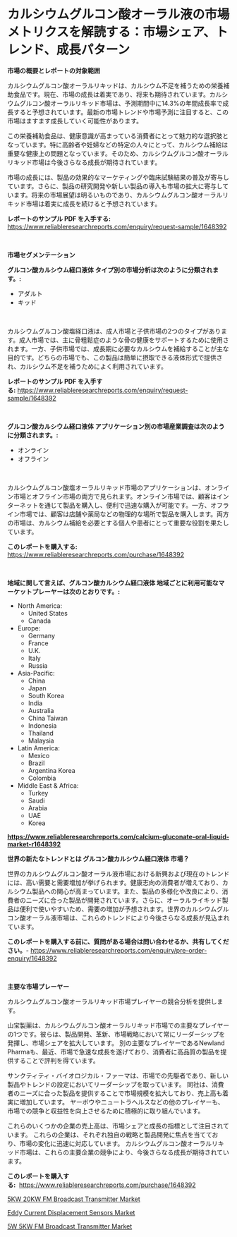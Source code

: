 <p><h1>カルシウムグルコン酸オーラル液の市場メトリクスを解読する：市場シェア、トレンド、成長パターン</h1></p><p><strong>市場の概要とレポートの対象範囲</strong></p>
<p><p>カルシウムグルコン酸オーラルリキッドは、カルシウム不足を補うための栄養補助食品です。現在、市場の成長は着実であり、将来も期待されています。カルシウムグルコン酸オーラルリキッド市場は、予測期間中に14.3%の年間成長率で成長すると予想されています。最新の市場トレンドや市場予測に注目すると、この市場はますます成長していく可能性があります。</p><p>この栄養補助食品は、健康意識が高まっている消費者にとって魅力的な選択肢となっています。特に高齢者や妊婦などの特定の人々にとって、カルシウム補給は重要な健康上の問題となっています。そのため、カルシウムグルコン酸オーラルリキッド市場は今後さらなる成長が期待されています。</p><p>市場の成長には、製品の効果的なマーケティングや臨床試験結果の普及が寄与しています。さらに、製品の研究開発や新しい製品の導入も市場の拡大に寄与しています。将来の市場展望は明るいものであり、カルシウムグルコン酸オーラルリキッド市場は着実に成長を続けると予想されています。</p></p>
<p><strong>レポートのサンプル PDF を入手する:</strong> <a href="https://www.reliableresearchreports.com/enquiry/request-sample/1648392">https://www.reliableresearchreports.com/enquiry/request-sample/1648392</a></p>
<p>&nbsp;</p>
<p><strong>市場セグメンテーション</strong></p>
<p><strong>グルコン酸カルシウム経口液体 タイプ別の市場分析は次のように分類されます。:</strong></p>
<p><ul><li>アダルト</li><li>キッド</li></ul></p>
<p>&nbsp;</p>
<p><p>カルシウムグルコン酸塩経口液は、成人市場と子供市場の2つのタイプがあります。成人市場では、主に骨粗鬆症のような骨の健康をサポートするために使用されます。一方、子供市場では、成長期に必要なカルシウムを補給することが主な目的です。どちらの市場でも、この製品は簡単に摂取できる液体形式で提供され、カルシウム不足を補うためによく利用されています。</p></p>
<p><strong>レポートのサンプル PDF を入手する:</strong>&nbsp;<a href="https://www.reliableresearchreports.com/enquiry/request-sample/1648392">https://www.reliableresearchreports.com/enquiry/request-sample/1648392</a></p>
<p>&nbsp;</p>
<p><strong> グルコン酸カルシウム経口液体 アプリケーション別の市場産業調査は次のように分類されます。:</strong></p>
<p><ul><li>オンライン</li><li>オフライン</li></ul></p>
<p>&nbsp;</p>
<p><p>カルシウムグルコン酸塩オーラルリキッド市場のアプリケーションは、オンライン市場とオフライン市場の両方で見られます。オンライン市場では、顧客はインターネットを通じて製品を購入し、便利で迅速な購入が可能です。一方、オフライン市場では、顧客は店舗や薬局などの物理的な場所で製品を購入します。両方の市場は、カルシウム補給を必要とする個人や患者にとって重要な役割を果たしています。</p></p>
<p><strong>このレポートを購入する:</strong>&nbsp; <a href="https://www.reliableresearchreports.com/purchase/1648392">https://www.reliableresearchreports.com/purchase/1648392</a></p>
<p>&nbsp;</p>
<p><strong>地域に関して言えば、グルコン酸カルシウム経口液体 地域ごとに利用可能なマーケットプレーヤーは次のとおりです。:</strong></p>
<p><ul>
    <li>
        North America:
        <ul>
            <li>United States</li>
            <li>Canada</li>
        </ul>
    </li>
    <li>
        Europe:
        <ul>
            <li>Germany</li>
            <li>France</li>
            <li>U.K.</li>
            <li>Italy</li>
            <li>Russia</li>
        </ul>
    </li>
    <li>
        Asia-Pacific:
        <ul>
            <li>China</li>
            <li>Japan</li>
            <li>South Korea</li>
            <li>India</li>
            <li>Australia</li>
            <li>China Taiwan</li>
            <li>Indonesia</li>
            <li>Thailand</li>
            <li>Malaysia</li>
        </ul>
    </li>
    <li>
        Latin America:
        <ul>
            <li>Mexico</li>
            <li>Brazil</li>
            <li>Argentina Korea</li>
            <li>Colombia</li>
        </ul>
    </li>
    <li>
        Middle East & Africa:
        <ul>
            <li>Turkey</li>
            <li>Saudi</li>
            <li>Arabia</li>
            <li>UAE</li>
            <li>Korea</li>
        </ul>
    </li>
    </ul></p>
<p><strong><a href="https://www.reliableresearchreports.com/calcium-gluconate-oral-liquid-market-r1648392">https://www.reliableresearchreports.com/calcium-gluconate-oral-liquid-market-r1648392</a></strong>&nbsp;</p>
<p><strong>世界の新たなトレンドとは グルコン酸カルシウム経口液体 市場？</strong></p>
<p><p>世界のカルシウムグルコン酸オーラル液市場における新興および現在のトレンドには、高い需要と需要増加が挙げられます。健康志向の消費者が増えており、カルシウム製品への関心が高まっています。また、製品の多様化や改良により、消費者のニーズに合った製品が開発されています。さらに、オーラルライキッド製品は便利で使いやすいため、需要の増加が予想されます。世界のカルシウムグルコン酸オーラル液市場は、これらのトレンドにより今後さらなる成長が見込まれています。</p></p>
<p><strong>このレポートを購入する前に、質問がある場合は問い合わせるか、共有してください。</strong>- <a href="https://www.reliableresearchreports.com/enquiry/pre-order-enquiry/1648392">https://www.reliableresearchreports.com/enquiry/pre-order-enquiry/1648392</a></p>
<p>&nbsp;</p>
<p><strong>主要な市場プレーヤー</strong></p>
<p><p>カルシウムグルコン酸オーラルリキッド市場プレイヤーの競合分析を提供します。</p><p>山宝製薬は、カルシウムグルコン酸オーラルリキッド市場での主要なプレイヤーの1つです。彼らは、製品開発、革新、市場戦略において常にリーダーシップを発揮し、市場シェアを拡大しています。 別の主要なプレイヤーであるNewland Pharmaも、最近、市場で急速な成長を遂げており、消費者に高品質の製品を提供することで評判を得ています。</p><p>サンクティティ・バイオロジカル・ファーマは、市場での先駆者であり、新しい製品やトレンドの設定においてリーダーシップを取っています。 同社は、消費者のニーズに合った製品を提供することで市場規模を拡大しており、売上高も着実に増加しています。 ヤーボウやニュートラヘルスなどの他のプレイヤーも、市場での競争と収益性を向上させるために積極的に取り組んでいます。</p><p>これらのいくつかの企業の売上高は、市場シェアと成長の指標として注目されています。 これらの企業は、それぞれ独自の戦略と製品開発に焦点を当てており、市場の変化に迅速に対応しています。 カルシウムグルコン酸オーラルリキッド市場は、これらの主要企業の競争により、今後さらなる成長が期待されています。</p></p>
<p><strong>このレポートを購入する:</strong>&nbsp;&nbsp;<a href="https://www.reliableresearchreports.com/purchase/1648392">https://www.reliableresearchreports.com/purchase/1648392</a></p>
<p><p><a href="https://shimmer-gardenia-37a.notion.site/5KW-20KW-FM-Broadcast-Transmitter-Market-Analysis-and-Sze-Forecasted-for-period-from-2024-to-2031-e5911b9fae76400f9471ce56e15e4dd2">5KW 20KW FM Broadcast Transmitter Market</a></p><p><a href="https://unruly-ladybug-44b.notion.site/Eddy-Current-Displacement-Sensors-Market-Size-Market-Outlook-and-Market-Forecast-2024-to-2031-55ef949970384bfe859e9f1f6d52a64f">Eddy Current Displacement Sensors Market</a></p><p><a href="https://meowing-lemming-dd3.notion.site/5W-5KW-FM-Broadcast-Transmitter-Market-Size-CAGR-Trends-2024-2030-76feb50f718c4bcaba91d3c6b6478c26">5W 5KW FM Broadcast Transmitter Market</a></p></p>